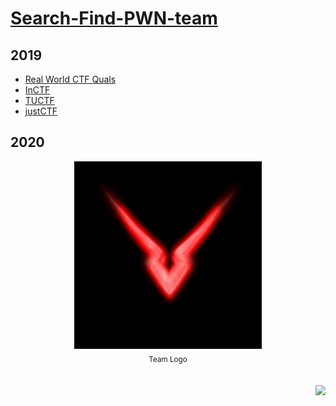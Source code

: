 # [Search-Find-PWN-team](https://ctftime.org/team/87448)

## 2019
* [Real World CTF Quals](2019-09-14-Real-World-CTF-Quals)
* [InCTF](2019-09-21-InCTF)
* [TUCTF](2019-11-30-TUCTF)
* [justCTF](2019-12-21-justCTF)

## 2020


<div align="center">
    <img src="log0.png" width="300"><br>
    <sub>Team Logo</sub>
</div>
<br><br>
<div align="right">
    <a href="https://github.com/nkpro2000/Search-Find-PWN-team">
        <img src="https://github.githubassets.com/images/modules/logos_page/GitHub-Mark.png" width="30">
    </a>
</div>
